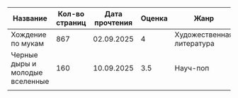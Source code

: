 
| Название                        | Кол-во страниц | Дата прочтения | Оценка | Жанр                      |
| ------------------------------- | -------------- | -------------- | ------ | ------------------------- |
| Хождение по мукам               | 867            | 02.09.2025     | 4      | Художественная литература |
| Черные дыры и молодые вселенные | 160            | 10.09.2025     | 3.5    | Науч-поп                  |
|                                 |                |                |        |                           |

